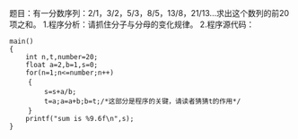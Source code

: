 题目：有一分数序列：2/1，3/2，5/3，8/5，13/8，21/13...求出这个数列的前20项之和。
1.程序分析：请抓住分子与分母的变化规律。 
2.程序源代码：
```  
main()
{
	int n,t,number=20;
	float a=2,b=1,s=0;
	for(n=1;n<=number;n++)
　 	{
　		s=s+a/b;
　		t=a;a=a+b;b=t;/*这部分是程序的关键，请读者猜猜t的作用*/
　 	}
	printf("sum is %9.6f\n",s);
}
```